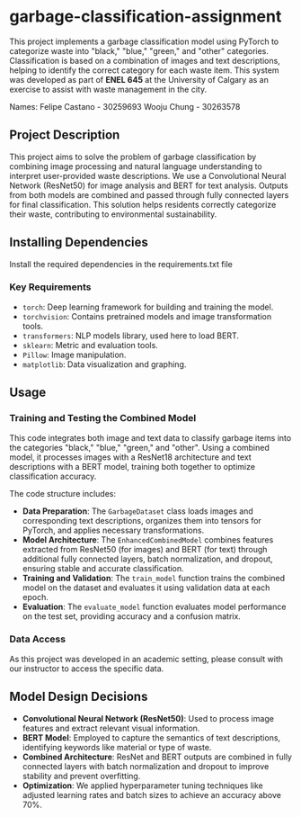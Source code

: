 # garbage-classification-assignment

This project implements a garbage classification model using PyTorch to categorize waste into "black," "blue," "green," and "other" categories. Classification is based on a combination of images and text descriptions, helping to identify the correct category for each waste item. This system was developed as part of **ENEL 645** at the University of Calgary as an exercise to assist with waste management in the city.

Names: 
Felipe Castano - 30259693
Wooju Chung - 30263578

## Project Description

This project aims to solve the problem of garbage classification by combining image processing and natural language understanding to interpret user-provided waste descriptions. We use a Convolutional Neural Network (ResNet50) for image analysis and BERT for text analysis. Outputs from both models are combined and passed through fully connected layers for final classification. This solution helps residents correctly categorize their waste, contributing to environmental sustainability.

## Installing Dependencies

Install the required dependencies in the requirements.txt file

### Key Requirements

- `torch`: Deep learning framework for building and training the model.
- `torchvision`: Contains pretrained models and image transformation tools.
- `transformers`: NLP models library, used here to load BERT.
- `sklearn`: Metric and evaluation tools.
- `Pillow`: Image manipulation.
- `matplotlib`: Data visualization and graphing.

## Usage

### Training and Testing the Combined Model

This code integrates both image and text data to classify garbage items into the categories "black," "blue," "green," and "other". Using a combined model, it processes images with a ResNet18 architecture and text descriptions with a BERT model, training both together to optimize classification accuracy.

The code structure includes:
- **Data Preparation**: The `GarbageDataset` class loads images and corresponding text descriptions, organizes them into tensors for PyTorch, and applies necessary transformations.
- **Model Architecture**: The `EnhancedCombinedModel` combines features extracted from ResNet50 (for images) and BERT (for text) through additional fully connected layers, batch normalization, and dropout, ensuring stable and accurate classification.
- **Training and Validation**: The `train_model` function trains the combined model on the dataset and evaluates it using validation data at each epoch.
- **Evaluation**: The `evaluate_model` function evaluates model performance on the test set, providing accuracy and a confusion matrix.

### Data Access

As this project was developed in an academic setting, please consult with our instructor to access the specific data.

## Model Design Decisions

- **Convolutional Neural Network (ResNet50)**: Used to process image features and extract relevant visual information.
- **BERT Model**: Employed to capture the semantics of text descriptions, identifying keywords like material or type of waste.
- **Combined Architecture**: ResNet and BERT outputs are combined in fully connected layers with batch normalization and dropout to improve stability and prevent overfitting.
- **Optimization**: We applied hyperparameter tuning techniques like adjusted learning rates and batch sizes to achieve an accuracy above 70%.
